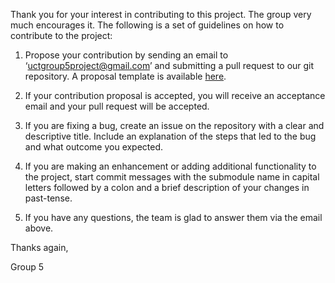 Thank you for your interest in contributing to this project. The group very much encourages it. The following is a set of guidelines on how to contribute to the project: 

 
1. Propose your contribution by sending an email to ‘uctgroup5project@gmail.com’ and submitting a pull request to our git repository. A proposal template is available [here](https://gitlab.com/wmbhea001/eee088f-group-5/-/tree/main). 

2. If your contribution proposal is accepted, you will receive an acceptance email and your pull request will be accepted. 

3. If you are fixing a bug, create an issue on the repository with a clear and descriptive title. Include an explanation of the steps that led to the bug and what outcome you expected. 

4. If you are making an enhancement or adding additional functionality to the project, start commit messages with the submodule name in capital letters followed by a colon and a brief description of your changes in past-tense. 

5. If you have any questions, the team is glad to answer them via the email above. 

 

Thanks again, 

Group 5  
